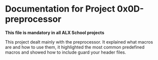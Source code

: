 # Documentation for Project 0x0D-preprocessor

**This file is mandatory in all ALX School projects**



This project dealt mainly with the preprocessor. It explained what macros are and how to use them, it highlighted the most common predefined macros and showed how to include guard your header files.
